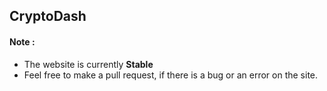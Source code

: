 ## CryptoDash
#### Note : 
- The website is currently **Stable**
- Feel free to make a pull request, if there is a bug or an error on the site.
